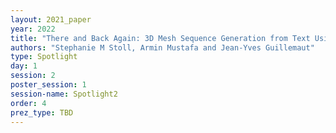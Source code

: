 ```yaml
---
layout: 2021_paper
year: 2022
title: "There and Back Again: 3D Mesh Sequence Generation from Text Using Back-Translation"
authors: "Stephanie M Stoll, Armin Mustafa and Jean-Yves Guillemaut"
type: Spotlight
day: 1
session: 2
poster_session: 1
session-name: Spotlight2
order: 4
prez_type: TBD
---
```

